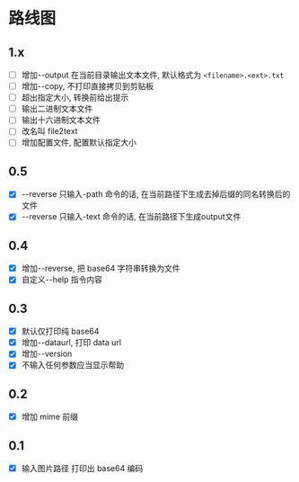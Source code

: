 # 路线图

## 1.x
- [ ] 增加--output 在当前目录输出文本文件, 默认格式为 `<filename>.<ext>.txt`
- [ ] 增加--copy, 不打印直接拷贝到剪贴板
- [ ] 超出指定大小, 转换前给出提示
- [ ] 输出二进制文本文件
- [ ] 输出十六进制文本文件
- [ ] 改名叫 file2text
- [ ] 增加配置文件, 配置默认指定大小

## 0.5

- [x] --reverse 只输入-path 命令的话, 在当前路径下生成去掉后缀的同名转换后的文件
- [x] --reverse 只输入-text 命令的话, 在当前路径下生成output文件

## 0.4

- [x] 增加--reverse, 把 base64 字符串转换为文件
- [x] 自定义--help 指令内容

## 0.3

- [x] 默认仅打印纯 base64
- [x] 增加--dataurl, 打印 data url
- [x] 增加--version
- [x] 不输入任何参数应当显示帮助

## 0.2

- [x] 增加 mime 前缀

## 0.1

- [x] 输入图片路径 打印出 base64 编码

